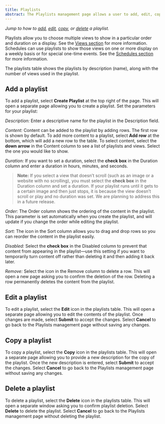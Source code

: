 ```yaml
---
title: Playlists
abstract: The Playlists management page allows a user to add, edit, copy, or delete a playlist. Selecting the Displays link and then the Playlists link in the navigation pane will take you to the Playlists management page. 
---
```

*Jump to how to [add](playlists-management.md#add-a-playlist), [edit](playlists-management.md#edit-a-playlist), [copy](playlists-management.md#copy-a-playlist), or [delete](playlists-management.md#delete-a-playlist) a playlist.*

Playlists allow you to choose multiple views to show in a particular order and duration on a display. See the [Views section](views-management.md) for more information. Schedules can use playlists to show those views on one or more display on a weekly basis or for special one-time events. See the [Schedules section](schedules-management.md) for more information. 

The playlists table shows the playlists by description (name), along with the number of views used in the playlist.

## Add a playlist
To add a playlist, select **Create Playlist** at the top right of the page. This will open a separate page allowing you to create a playlist. Set the parameters for your playlist:

_Description:_ Enter a descriptive name for the playlist in the Description field. 

_Content:_ Content can be added to the playlist by adding rows. The first row is shown by default. To add more content to a playlist, select **Add row** at the bottom, which will add a new row to the table. To select content, select the **down arrow** in the Content column to see a list of playlists and views. Select the one you would like to show. 

_Duration:_ If you want to set a duration, select the **check box** in the Duration column and enter a duration in hours, minutes, and seconds. 
> **Note:** If you select a view that doesn’t scroll (such as an image or a website with no scrolling), you must select the **check box** in the Duration column and set a duration. If your playlist runs until it gets to a certain image and then just stops, it is because the view doesn’t scroll or play and no duration was set. We are planning to address this in a future release.

_Order:_ The Order column shows the ordering of the content in the playlist. This parameter is set automatically when you create the playlist, and will update if you change the order while editing the playlist.

_Sort:_ The icon in the Sort column allows you to drag and drop rows so you can reorder the content in the playlist easily. 

_Disabled:_ Select the **check box** in the Disabled column to prevent that content from appearing in the playlist—use this setting if you want to temporarily turn content off rather than deleting it and then adding it back later. 

_Remove:_ Select the icon in the Remove column to delete a row. This will open a new page asking you to confirm the deletion of the row. Deleting a row permanently deletes the content from the playlist. 

## Edit a playlist
To edit a playlist, select the **Edit** icon in the playlists table. This will open a separate page allowing you to edit the contents of the playlist. Once changes are made, select **Submit** to accept the changes. Select **Cancel** to go back to the Playlists management page without saving any changes.

## Copy a playlist
To copy a playlist, select the **Copy** icon in the playlists table. This will open a separate page allowing you to provide a new description for the copy of the playlist. Once the new description is entered, select **Submit** to accept the changes. Select **Cancel** to go back to the Playlists management page without saving any changes.

## Delete a playlist
To delete a playlist, select the **Delete** icon in the playlists table. This will open a separate window asking you to confirm playlist deletion. Select **Delete** to delete the playlist. Select **Cancel** to go back to the Playlists management page without deleting the playlist.
